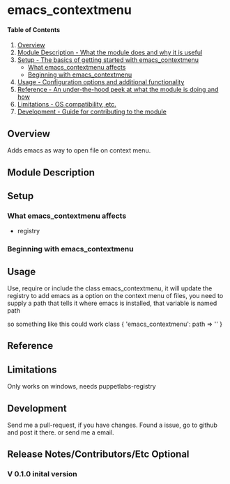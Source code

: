 # emacs_contextmenu

#### Table of Contents

1. [Overview](#overview)
2. [Module Description - What the module does and why it is useful](#module-description)
3. [Setup - The basics of getting started with emacs_contextmenu](#setup)
    * [What emacs_contextmenu affects](#what-emacs_contextmenu-affects)
    * [Beginning with emacs_contextmenu](#beginning-with-emacs_contextmenu)
4. [Usage - Configuration options and additional functionality](#usage)
5. [Reference - An under-the-hood peek at what the module is doing and how](#reference)
5. [Limitations - OS compatibility, etc.](#limitations)
6. [Development - Guide for contributing to the module](#development)

## Overview

Adds emacs as way to open file on context menu.

## Module Description

## Setup

### What emacs_contextmenu affects

* registry

### Beginning with emacs_contextmenu

## Usage

Use, require or include the class emacs_contextmenu, it will update the registry to add
emacs as a option on the context menu of files, you need to supply a path that tells it
where emacs is installed, that variable is named path

so something like this could work
  class { 'emacs_contextmenu': path => '<path to emacs isntall without bin>' }

## Reference

## Limitations
 
Only works on windows, needs puppetlabs-registry

## Development

Send me a pull-request, if you have changes. Found a issue, go to github and post it
there. or send me a email.

## Release Notes/Contributors/Etc **Optional**

### V 0.1.0 inital version

